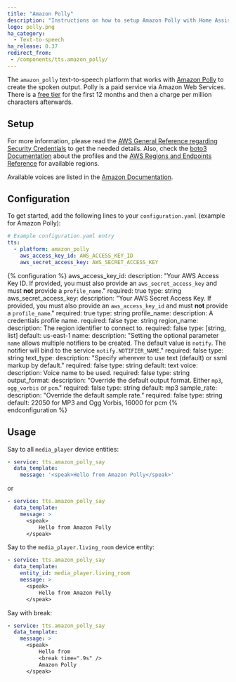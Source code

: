 ```yaml
---
title: "Amazon Polly"
description: "Instructions on how to setup Amazon Polly with Home Assistant."
logo: polly.png
ha_category:
  - Text-to-speech
ha_release: 0.37
redirect_from:
 - /components/tts.amazon_polly/
---
```


The `amazon_polly` text-to-speech platform that works with [Amazon Polly](https://aws.amazon.com/polly/) to create the spoken output.
Polly is a paid service via Amazon Web Services.  There is a [free tier](https://aws.amazon.com/polly/pricing/) for the first 12 months and then a charge per million characters afterwards.

## Setup

For more information, please read the [AWS General Reference regarding Security Credentials](http://docs.aws.amazon.com/general/latest/gr/aws-security-credentials.html) to get the needed details. Also, check the [boto3 Documentation](http://boto3.readthedocs.io/en/latest/guide/configuration.html#shared-credentials-file) about the profiles and the [AWS Regions and Endpoints Reference](https://docs.aws.amazon.com/general/latest/gr/rande.html#pol_region) for available regions.

Available voices are listed in the [Amazon Documentation](http://docs.aws.amazon.com/polly/latest/dg/voicelist.html).

## Configuration

To get started, add the following lines to your `configuration.yaml` (example for Amazon Polly):

```yaml
# Example configuration.yaml entry
tts:
  - platform: amazon_polly
    aws_access_key_id: AWS_ACCESS_KEY_ID
    aws_secret_access_key: AWS_SECRET_ACCESS_KEY
```

{% configuration %}
aws_access_key_id:
  description: "Your AWS Access Key ID. If provided, you must also provide an `aws_secret_access_key` and must **not** provide a `profile_name`."
  required: true
  type: string
aws_secret_access_key:
  description: "Your AWS Secret Access Key. If provided, you must also provide an `aws_access_key_id` and must **not** provide a `profile_name`."
  required: true
  type: string
profile_name:
  description: A credentials profile name.
  required: false
  type: string
region_name:
  description: The region identifier to connect to.
  required: false
  type: [string, list]
  default: us-east-1
name:
  description: "Setting the optional parameter `name` allows multiple notifiers to be created. The default value is `notify`. The notifier will bind to the service `notify.NOTIFIER_NAME`."
  required: false
  type: string
text_type:
  description: "Specify wherever to use text (default) or ssml markup by default."
  required: false
  type: string
  default: text
voice:
  description: Voice name to be used.
  required: false
  type: string
output_format:
  description: "Override the default output format. Either `mp3`, `ogg_vorbis` or `pcm`."
  required: false
  type: string
  default: mp3
sample_rate:
  description: "Override the default sample rate."
  required: false
  type: string
  default:  22050 for MP3 and Ogg Vorbis, 16000 for pcm
{% endconfiguration %}

## Usage

Say to all `media_player` device entities:

```yaml
- service: tts.amazon_polly_say
  data_template:
    message: '<speak>Hello from Amazon Polly</speak>'
```

or

```yaml
- service: tts.amazon_polly_say
  data_template:
    message: >
      <speak>
          Hello from Amazon Polly
      </speak>
```

Say to the `media_player.living_room` device entity:

```yaml
- service: tts.amazon_polly_say
  data_template:
    entity_id: media_player.living_room
    message: >
      <speak>
          Hello from Amazon Polly
      </speak>
```

Say with break:

```yaml
- service: tts.amazon_polly_say
  data_template:
    message: >
      <speak>
          Hello from
          <break time=".9s" />
          Amazon Polly
      </speak>
```
